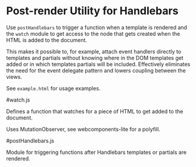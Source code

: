 # Post-render Utility for Handlebars
 
Use `postHandlebars` to trigger a function when a template is rendered and the `watch` module to get access to the node that gets created when the HTML is added to the document.

This makes it possible to, for example, attach event handlers directly to templates and partials without knowing where in the DOM templates get added or in which templates partials will be included. Effectively eliminates the need for the event delegate pattern and lowers coupling between the views.

See `example.html` for usage examples.

#watch.js

Defines a function that watches for a piece of HTML to get added to the document.
 
Uses MutationObserver, see webcomponents-lite for a polyfill.

#postHandlebars.js

Module for triggering functions after Handlebars templates or partials are rendered.